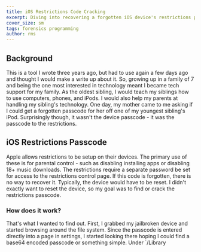 ```yaml
---
title: iOS Restrictions Code Cracking
excerpt: Diving into recovering a forgotten iOS device's restrictions passcode and writing a tool to do so automatically. 
cover_size: sm
tags: forensics programming
author: rms
---
```


## Background

This is a tool I wrote three years ago, but had to use again a few days ago and thought I would make a write up about it. So, growing up in a family of 7 and being the one most interested in technology meant I became tech support for my family. As the oldest sibling, I would teach my siblings how to use computers, phones, and iPods. I would also help my parents at handling my sibling's technology. One day, my mother came to me asking if I could get a forgotten passcode for her off one of my youngest sibling's iPod. Surprisingly though, it wasn't the device passcode - it was the passcode to the restrictions.

## iOS Restrictions Passcode

Apple allows restrictions to be setup on their devices. The primary use of these is for parental control - such as disabling installing apps or disabling 18+ music downloads. The restrictions require a separate password be set for access to the restrictions control page. If this code is forgotten, there is no way to recover it. Typically, the device would have to be reset. I didn't exactly want to reset the device, so my goal was to find or crack the restrictions passcode. 

### How does it work?

That's what I wanted to find out. First, I grabbed my jailbroken device and started browsing around the file system. Since the passcode is entered directly into a page in settings, I started looking there hoping I could find a base64 encoded passcode or something simple. Under `/Library